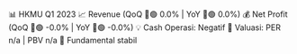 📊 HKMU Q1 2023
📈 Revenue (QoQ 🔼🟢 0.0% | YoY 🔼🟢 0.0%)
💰 Net Profit (QoQ 🔼🟢 -0.0% | YoY 🔼🟢 -0.0%)
💡 Cash Operasi: Negatif
🧮 Valuasi: PER n/a | PBV n/a
🧱 Fundamental stabil
